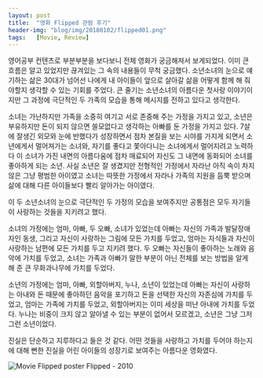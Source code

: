 ```yaml
---
layout: post
title:  "영화 Flipped 관람 후기"
header-img: "blog/img/20180102/flipped01.png"
tags:   [Movie, Review]
---
```

<p>
영어공부 컨텐츠로 부분부분을 보다보니 전체 영화가 궁금해져서 보게되었다. 이미 큰 흐름은 알고 있었지만 끊겨있는 그 속의 내용들이 무척 궁금했다. 소년소녀의 눈으로 얘기하는 삶은 30대가 넘어선 나에게 내 아이들이 앞으로 살아갈 삶을 어떻게 함께 해 줘야할지 생각할 수 있는 기회를 주었다. 큰 줄기는 소년소녀의 아름다운 첫사랑 이야기이지만 그 과정에 극단적인 두 가족의 모습을 통해 메시지를 전하고 있다고 생각한다.
</p>
<p>
소녀는 가난하지만 가족을 소중히 여기고 서로 존중해 주는 가정을 가지고 있고, 소년은 부유하지만 돈이 되지 않으면 쓸모없다고 생각하는 아빠를 둔 가정을 가지고 있다. 7살에 잘생긴 외모와 눈에 반했다가 성장하면서 점차 본질을 보는 시야를 가지게 되면서 소년에게서 멀어져가는 소녀와, 
자기를 좋다고 쫓아다니는 소녀에게서 멀어지려고 노력하다 이 소녀가 가진 내면의 아름다움에 점차 매료되어 자신도 그 내면에 동화되어 소녀를 좋아하게 되는 소년. 사실 소년은 잘 생겼지만 전형적인 가정에서 자라난 아직 속이 차지 않은 그냥 평범한 아이였고 소녀는 따뜻한 가정에서 자라나 가족의 지원을 듬뿍 받으며 삶에 대해 다른 아이들보다 빨리 알아가는 아이였다.
</p>
<p>
이 두 소년소녀의 눈으로 극단적인 두 가정의 모습을 보여주지만 공통점은 모두 자기들이 사랑하는 것들을 지키려고 했다.
</p>
<p>
소녀의 가정에는 엄마, 아빠, 두 오빠, 소녀가 있었는데 아빠는 자신의 가족과 발달장애자인 동생, 그리고 자신이 사랑하는 그림에 모든 가치를 두었고, 엄마는 자식들과 자신이 사랑하는 남편에 모든 가치를 두고 지키려 했다. 두 오빠는 자신들이 좋아하는 노래와 음악에 가치를 두었고, 소녀는 가족과 아빠가 말한 부분이 아닌 전체를 보는 방법을 알게 해 준 큰 무화과나무에 가치를 두었다.
</p>
<p>
소년의 가정에는 엄마, 아빠, 외할아버지, 누나, 소년이 있었는데 아빠는 자신이 사랑하는 아내와 돈 때문에 좋아하던 음악을 포기하고 돈을 선택한 자신의 자존심에 가치를 두었고, 엄마는 가족에 가치를 두었고, 외할아버지는 이미 세상을 떠난 아내에 가치를 두었다. 누나는 비중이 크지 않고 알아낼 수 있는 부분이 없어서 모르겠고, 소년은 그냥 그저 그런 소년이었다.
</p>
<p>
진실은 단순하고 지루하다고 들은 것 같다. 어떤 것들을 사랑하고 가치를 두어야 하는지에 대해 뻔한 진실을 어린 아이들의 성장기로 보여주는 아름다운 영화였다.
</p>
<a class="popupImg">
    <img src="{{ site.baseurl }}/blog/img/20180102/flipped-poster.jpg" alt="Movie Flipped poster">
</a>
<span class="caption text-muted">Flipped - 2010</span>